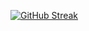 
[![GitHub Streak](http://github-readme-streak-stats.herokuapp.com?user=tchenu&theme=buefy-dark&hide_border=true&date_format=M%20j%5B%2C%20Y%5D)](https://git.io/streak-stats)

